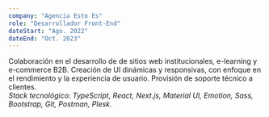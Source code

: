 ```yaml
---
company: "Agencia Esto Es"
role: "Desarrollador Front-End"
dateStart: "Ago. 2022"
dateEnd: "Oct. 2023"
---
```


Colaboración en el desarrollo de de sitios web institucionales, e-learning y e-commerce B2B. Creación de UI dinámicas y responsivas, con enfoque en el rendimiento y la experiencia de usuario. Provisión de soporte técnico a clientes.<br />
<i>Stack tecnológico: TypeScript, React, Next.js, Material UI, Emotion, Sass, Bootstrap, Git, Postman, Plesk.</i>